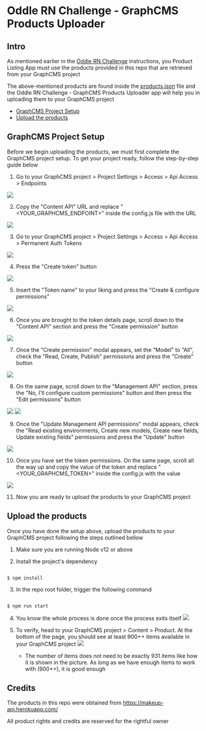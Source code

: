 # Oddle RN Challenge - GraphCMS Products Uploader

## Intro

As mentioned earlier in the [Oddle RN Challenge](https://github.com/oddle-developer/oddle-rn-challenge) instructions, you Product Listing App must use the products provided in this repo that are retrieved from your GraphCMS project

The above-mentioned products are found inside the [products.json](/products.json) file and the Oddle RN Challenge - GraphCMS Products Uploader app will help you in uploading them to your GraphCMS project

- [GraphCMS Project Setup](#graphcms-project-setup)
- [Upload the products](#upload-the-products)

## GraphCMS Project Setup

Before we begin uploading the products, we must first complete the GraphCMS project setup. To get your project ready, follow the step-by-step guide below

1. Go to your GraphCMS project > Project Settings > Access > Api Access > Endpoints

![](/assets/ss_1.png)


2. Copy the "Content API" URL and replace "<YOUR_GRAPHCMS_ENDPOINT>" inside the config.js file with the URL 

![](/assets/ss_2.png)

3. Go to your GraphCMS project > Project Settings > Access > Api Access > Permanent Auth Tokens

![](/assets/ss_3.png)

4. Press the "Create token" button

![](/assets/ss_4.png)

5. Insert the "Token name" to your liking and press the "Create & configure permissions"

![](/assets/ss_5.png)

6. Once you are brought to the token details page, scroll down to the "Content API" section and press the "Create permission" button

![](/assets/ss_6.png)

7. Once the "Create permission" modal appears, set the "Model" to "All", check the "Read, Create, Publish" permissions and press the "Create" button

![](/assets/ss_7.png)

8. On the same page, scroll down to the "Management API" section, press the "No, I'll configure custom permissions" button and then press the "Edit permissions" button

![](/assets/ss_8.png)
![](/assets/ss_9.png)

9. Once the "Update Management API permissions" modal appears, check the "Read existing environments, Create new models, Create new fields, Update existing fields" permissions and press the "Update" button

![](/assets/ss_10.png)

10. Once you have set the token permissions. On the same page, scroll all the way up and copy the value of the token and replace "<YOUR_GRAPHCMS_TOKEN>" inside the config.js with the value

![](/assets/ss_11.png)

11. Now you are ready to upload the products to your GraphCMS project

## Upload the products

Once you have done the setup above, upload the products to your GraphCMS project following the steps outlined bellow

1. Make sure you are running Node v12 or above

2. Install the project's dependency

```

$ npm install

```


3. In the repo root folder, trigger the following command

```

$ npm run start

```

4. You know the whole process is done once the process exits itself
![](/assets/ss_12.png)

5. To verify, head to your GraphCMS project > Content > Product. At the bottom of the page, you should see at least 900++ items available in your GraphCMS project
![](/assets/ss_13.png)

    * The number of items does not need to be exactly 931 items like how it is shown in the picture. As long as we have enough items to work with (900++), it is good enough


## Credits

The products in this repo were obtained from https://makeup-api.herokuapp.com/

All product rights and credits are reserved for the rightful owner